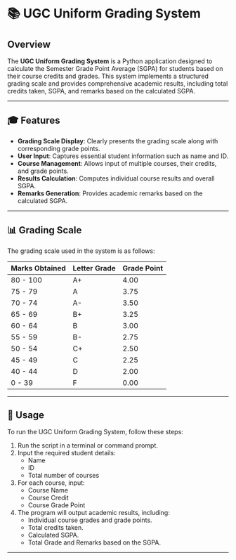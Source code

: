 # 📚 UGC Uniform Grading System

## Overview

The **UGC Uniform Grading System** is a Python application designed to calculate the Semester Grade Point Average (SGPA) for students based on their course credits and grades. This system implements a structured grading scale and provides comprehensive academic results, including total credits taken, SGPA, and remarks based on the calculated SGPA.

---

## 🎓 Features

- **Grading Scale Display**: Clearly presents the grading scale along with corresponding grade points.
- **User Input**: Captures essential student information such as name and ID.
- **Course Management**: Allows input of multiple courses, their credits, and grade points.
- **Results Calculation**: Computes individual course results and overall SGPA.
- **Remarks Generation**: Provides academic remarks based on the calculated SGPA.

---

## 📊 Grading Scale

The grading scale used in the system is as follows:

| Marks Obtained | Letter Grade | Grade Point |
|----------------|--------------|-------------|
| 80 - 100       | A+           | 4.00        |
| 75 - 79        | A            | 3.75        |
| 70 - 74        | A-           | 3.50        |
| 65 - 69        | B+           | 3.25        |
| 60 - 64        | B            | 3.00        |
| 55 - 59        | B-           | 2.75        |
| 50 - 54        | C+           | 2.50        |
| 45 - 49        | C            | 2.25        |
| 40 - 44        | D            | 2.00        |
| 0 - 39         | F            | 0.00        |

---

## 🚀 Usage

To run the UGC Uniform Grading System, follow these steps:

1. Run the script in a terminal or command prompt.
2. Input the required student details:
   - Name
   - ID
   - Total number of courses
3. For each course, input:
   - Course Name
   - Course Credit
   - Course Grade Point
4. The program will output academic results, including:
   - Individual course grades and grade points.
   - Total credits taken.
   - Calculated SGPA.
   - Total Grade and Remarks based on the SGPA.

---
